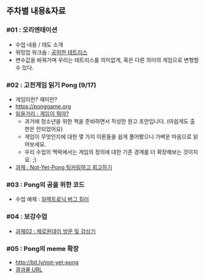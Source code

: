 ## 주차별 내용&자료

### #01 : 오리엔테이션
 * 수업 내용 / 태도 소개
 * 워밍업 워크숍 : [공허한 테트리스](http://bit.ly/void-tetris)
  * 변수값을 바꿔가며 우리는 테트리스를 의미없게, 혹은 다른 의미의 게임으로 변형할 수 있다.

### #02 : 고전게임 읽기 Pong (9/17)
 * 게임이란? 재미란?
 * <https://ponggame.org>
 * [읽을거리 : 게임이 뭐야?](assets/5_1_what_is_game.pdf)
   * 과거에 청소년을 위한 책을 준비하면서 작성한 원고 초안입니다. (아쉽게도 출판은 안되었어요)
   * 게임이 무엇인지에 대한 몇 가지 이론들을 쉽게 풀어봤으니 가벼운 마음으로 읽어보세요.
   * 우리 수업의 맥락에서는 게임의 정의에 대한 기존 경계를 더 확장해보는 것이지요. ;)
 * [과제 : Not-Yet-Pong 팅커링하고 회고하기](homework.md)

### #03 : Pong의 공을 위한 코드
 * 수업 예제 : [일렉트로닉 버그 킬러](https://editor.p5js.org/picxenk@gmail.com/sketches/eR4mDXHvq)

### #04 : 보강수업
 * [과제02 : 제로원데이 방문 및 감상기](homework.md)

### #05 : Pong의 meme 확장
 * <http://bit.ly/not-yet-pong>
 * [결과물 URL](https://docs.google.com/spreadsheets/d/1crOHibQieIt45jgFwpQQCK5rkDYapaugC1iKaadXj2M/edit?usp=sharing)
